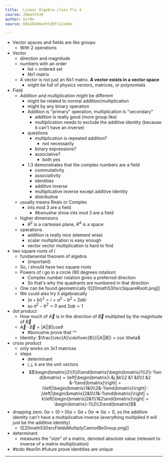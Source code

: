 ```yaml
---
title:  Linear Algebra class Flo 4
course: 20math530
author: Exr0n
source: KBe2020math530floIndex

---
```


- Vector spaces and fields are like groups
	- With 2 operations
- Vector
	- direction and magnitude
	- numbers with an order
		- list = ordered set
		- $N$x$1$ matrix
	- A vector is not just an $N$x$1$ matrix. **A vector exists in a vector space**
		- might be full of physics vectors, matrices, or polynomials
- Field
	- Addition and multiplication might be different
		- might be related to normal addition/multiplication
		- might by any binary operation
		- Addition is "primary" operation, multiplication is "secondary"
			- addition is really good (more group like)
			- multiplication needs to exclude the additive identity (because it can't have an inverse)
		- questions
			- multiplication is repeated addition?
				- not necessarily
			- binary expressions?
			- associative?
				- both yes
		- 1.3 demonstrates that the complex numbers are a field
			- commutativity
			- associativity
			- identities
			- additive inverse
			- multiplicative inverse except additive identity
			- distributive
	- usually means Reals or Complex
		- ints mod 3 are a field
			- #bonushw show ints mod 3 are a field
	- higher dimensions
		- $R^2$ is a cartesian plane, $R^4$ is a space
	- operations
		- addition is really nice (element wise)
		- scalar multiplication is easy enough
		- vector vector multiplication is hard to find
- two square roots of $i$
	- fundamental theorem of algebra
		- (important)
	- So, $i$ should have two square roots
	- Powers of $i$ go in a circle (90 degrees rotation)
		- Complex number rotation gives a preferred direction
		- So that's why the quadrants are numbered in that direction
	- One can be found geometrically
	![[20math530srcSquareRootI.png]]
	- We could also try it algebraically
		- $(a+bi)^2=i=a^2-b^2+2abi$
		- so $a^2-b^2 = 0$ and $2ab = 1$
- dot product
	- How much of $\vec{A}$ is in the direction of $\vec{B}$ multiplied by the magnitude of $\vec{B}$
	- $\vec{A} \cdot \vec{B} = |A||B| cos \theta$
		- #bonushw prove that ^^
	- Identity: $\frac{\vec{A}\cdot\vec{B}}{|A||B|} = cos \theta$
- cross product
	- only works on 3x1 matrices
	- steps
		- determinant
		- $i$, $j$, $k$ are the unit vectors
		- $$\begin{bmatrix}2\\1\\0\end{bmatrix}\begin{bmatrix}1\\2\\-1\end{bmatrix} =
		\left|\begin{bmatrix}i &j &k\\2 &1 &0\\1 &2 &-1\end{bmatrix}\right| = i\left|\begin{bmatrix}1&0\\2&-1\end{bmatrix}\right|-j\left|\begin{bmatrix}2&0\\1&-1\end{bmatrix}\right| + k\left|\begin{bmatrix}2&1\\1&2\end{bmatrix}\right| = \begin{bmatrix}-1\\2\\3\end{bmatrix}$$
- dropping zero: $0a = (0+0)a = 0a+0a \Rightarrow 0a = 0$, so the additive identity can't have a multiplicative inverse (everything multiplied it will just be the additive identity)
	- ![[20math530srcFieldsMultiplyCannotBeGroup.png]]
- determinant
	- measures the "size" of a matrix, denoted absolute value (relevant to inverse of a matrix multiplication)
- #todo #exr0n #future prove identities are unique

---
